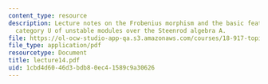 ```yaml
---
content_type: resource
description: Lecture notes on the Frobenius morphism and the basic features of the
  category U of unstable modules over the Steenrod algebra A.
file: https://ol-ocw-studio-app-qa.s3.amazonaws.com/courses/18-917-topics-in-algebraic-topology-the-sullivan-conjecture-fall-2007/1cbd4d6046d3bdb80ec41589c9a30626_lecture14.pdf
file_type: application/pdf
resourcetype: Document
title: lecture14.pdf
uid: 1cbd4d60-46d3-bdb8-0ec4-1589c9a30626
---
```


